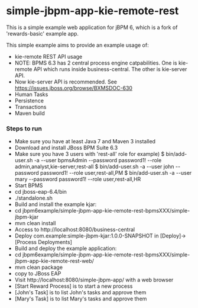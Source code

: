 simple-jbpm-app-kie-remote-rest
=============

This is a simple example web application for jBPM 6, which is a fork of 'rewards-basic' example app.

This simple example aims to provide an example usage of:
- kie-remote REST API usage
 - NOTE: BPMS 6.3 has 2 central process engine catpabilities. One is kie-remote API which runs inside business-central. The other is kie-server API.
 - Now kie-server API is recommended. See https://issues.jboss.org/browse/BXMSDOC-630
- Human Tasks
- Persistence
- Transactions
- Maven build

### Steps to run
- Make sure you have at least Java 7 and Maven 3 installed
- Download and install JBoss BPM Suite 6.3
- Make sure you have 3 users with 'rest-all' role
 for example)
 $ bin/add-user.sh -a --user bpmsAdmin --password password1! --role admin,analyst,kie-server,rest-all
 $ bin/add-user.sh -a --user john --password password1! --role user,rest-all,PM
 $ bin/add-user.sh -a --user mary --password password1! --role user,rest-all,HR
- Start BPMS
 - cd jboss-eap-6.4/bin
 - ./standalone.sh
- Build and install the example kjar:
 - cd jbpm6example/simple-jbpm-app-kie-remote-rest-bpmsXXX/simple-jbpm-kjar
 - mvn clean install
- Access to http://localhost:8080/business-central
 - Deploy com.example:simple-jbpm-kjar:1.0.0-SNAPSHOT in [Deploy]->[Process Deployments]
- Build and deploy the example application:
 - cd jbpm6example/simple-jbpm-app-kie-remote-rest-bpmsXXX/simple-jbpm-app-kie-remote-rest-web/
 - mvn clean package
 - copy to JBoss EAP
- Visit http://localhost:8080/simple-jbpm-app/ with a web browser
 - [Start Reward Process] is to start a new process
 - [John's Task] is to list John's tasks and approve them
 - [Mary's Task] is to list Mary's tasks and approve them
